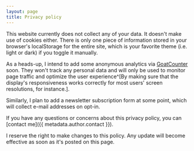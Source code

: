 ```yaml
---
layout: page
title: Privacy policy
---
```


This website currently does not collect any of your data. It doesn't make use of cookies either. There is only one piece of information stored in your browser's localStorage for the entire site, which is your favorite theme (i.e. light or dark) if you toggle it manually.

As a heads-up, I intend to add some anonymous analytics via [GoatCounter](https://www.goatcounter.com/) soon. They won't track any personal data and will only be used to monitor page traffic and optimize the user experience^[By making sure that the display's responsiveness works correctly for most users' screen resolutions, for instance.].

Similarly, I plan to add a newsletter subscription form at some point, which will collect e-mail addresses on opt-in.

If you have any questions or concerns about this privacy policy, you can [contact me]({{ metadata.author.contact }}).

I reserve the right to make changes to this policy. Any update will become effective as soon as it's posted on this page.
